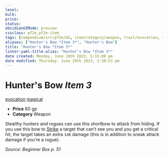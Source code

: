 ```yaml
---
level:
bulk:
price:
status:
obsidianUIMode: preview
cssclass: pf2e,pf2e-item
tags: [compendium/src/pf2e/bb, item/category/weapon, trait/evocation, trait/magical]
aliases: ["Hunter's Bow *Item 3*", "Hunter's Bow"]
title: "Hunter's Bow *Item 3*"
linter-yaml-title-alias: "Hunter's Bow *Item 3*"
date created: Monday, June 19th 2023, 5:15:09 pm
date modified: Thursday, June 29th 2023, 5:30:53 pm
---
```


# Hunter's Bow *Item 3*

[evocation](rules/traits/evocation.md) [magical](rules/traits/magical.md)  

- **Price** 60 gp
- **Category** Weapon

Stealthy hunters and rogues can use this shortbow to attack from hiding. If you use this bow to [Strike](rules/actions/strike.md) a target that can't see you and you get a critical hit, the target takes an extra `1d6` damage (this is in addition to sneak attack damage if you're a rogue).

*Source: Beginner Box p. 51*
